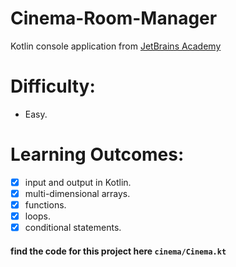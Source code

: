 # Cinema-Room-Manager
Kotlin console application from [JetBrains Academy](https://hyperskill.org/projects/138)
# Difficulty: 
- Easy.

# Learning Outcomes:
- [x] input and output in Kotlin.
- [x] multi-dimensional arrays.
- [x] functions.
- [x] loops.
- [x] conditional statements.

#### find the code for this project here `cinema/Cinema.kt`
